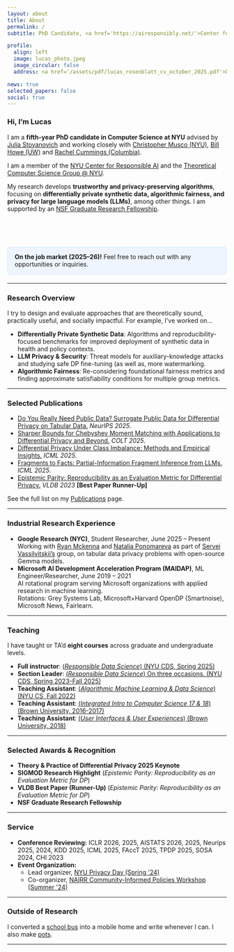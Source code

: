 ```yaml
---
layout: about
title: About
permalink: /
subtitle: PhD Candidate, <a href='https://airesponsibly.net/'>Center for Responsible AI @NYU</a>.

profile:
  align: left
  image: lucas_photo.jpeg
  image_circular: false
  address: <a href='/assets/pdf/lucas_rosenblatt_cv_october_2025.pdf'>Download CV</a> <br> <code>lucas.rosenblatt [at] nyu.edu</code> <br>

news: true
selected_papers: false
social: true
---
```


### Hi, I’m Lucas

I am a **fifth-year PhD candidate in Computer Science at NYU** advised by [Julia Stoyanovich](https://stoyanovich.org/) and working closely with [Christopher Musco (NYU)](https://www.chrismusco.com/), [Bill Howe (UW)](https://faculty.washington.edu/billhowe/) and [Rachel Cummings (Columbia)](https://rachelcummings.com/).

I am a member of the [NYU Center for Responsible AI](https://airesponsibly.net/) and the [Theoretical Computer Science Group @ NYU](https://cs.nyu.edu/theory-group/index.html). 

My research develops **trustworthy and privacy-preserving algorithms**, focusing on **differentially private synthetic data, algorithmic fairness, and privacy for large language models (LLMs)**, among other things. I am supported by an [NSF Graduate Research Fellowship](https://www.nsfgrfp.org/).

<br><br><br>
<!-- Job-market callout -->
<div role="note" class="alert alert-primary" style="background:#eef5ff;border:1px solid #cfe2ff;padding:0.85rem 1rem;border-radius:0.375rem;margin:0.75rem 0 1.25rem 0;">
  <strong>On the job market (2025–26)!</strong> Feel free to reach out with any opportunities or inquiries.
</div>

---

### Research Overview

I try to design and evaluate approaches that are theoretically sound, practically useful, and socially impactful. For example, I've worked on...

- **Differentially Private Synthetic Data**: Algorithms and reproducibility-focused benchmarks for improved deployment of synthetic data in health and policy contexts.
- **LLM Privacy & Security**: Threat models for auxiliary-knowledge attacks and studying safe DP fine-tuning (as well as, more watermarking.
- **Algorithmic Fairness**: Re-considering foundational fairness metrics and finding approximate satisfiability conditions for multiple group metrics.

---

### Selected Publications

- [Do You Really Need Public Data? Surrogate Public Data for Differential Privacy on Tabular Data.](https://arxiv.org/pdf/2504.14368?) *NeurIPS 2025*.
- [Sharper Bounds for Chebyshev Moment Matching with Applications to Differential Privacy and Beyond.](https://raw.githubusercontent.com/mlresearch/v291/main/assets/musco25a/musco25a.pdf) *COLT 2025*.
- [Differential Privacy Under Class Imbalance: Methods and Empirical Insights.](https://arxiv.org/pdf/2411.05733?) *ICML 2025*.
- [Fragments to Facts: Partial-Information Fragment Inference from LLMs.](https://arxiv.org/pdf/2505.13819) *ICML 2025*.
- [Epistemic Parity: Reproducibility as an Evaluation Metric for Differential Privacy.](https://dl.acm.org/doi/pdf/10.1145/3665252.3665267) *VLDB 2023* **[Best Paper Runner-Up]**

See the full list on my [Publications](/publications) page.

---

<!-- Google Research June 2025 – Present
Student Researcher — New York City, NY
• Working with Ryan Mckenna and Natalia Ponomareva as part of Servei Vassilvitskii’s group, on tabular
data privacy problems with open-source Gemma models.
Microsoft AI Development Acceleration Program (MAIDAP) June 2019 – 2021
ML Engineer/Researcher — Cambridge, MA
• AI rotational program serving Microsoft organizations with applied research in machine learning.
• Rotations: Grey Systems Lab, Microsoft+Harvard OpenDP (Smartnoise), Microsoft News, Fairlearn. -->

### Industrial Research Experience

- **Google Research (NYC)**, Student Researcher, June 2025 – Present  
  Working with [Ryan Mckenna](https://scholar.google.com/citations?user=qv5vhKEAAAAJ&hl=en) and [Natalia Ponomareva](https://scholar.google.com/citations?user=eIdQR5oAAAAJ&hl=en) as part of [Servei Vassilvitskii’s](https://theory.stanford.edu/~sergei/) group, on tabular data privacy problems with open-source Gemma models.
- **Microsoft AI Development Acceleration Program (MAIDAP)**, ML Engineer/Researcher, June 2019 – 2021  
  AI rotational program serving Microsoft organizations with applied research in machine learning.  
  Rotations: Grey Systems Lab, Microsoft+Harvard OpenDP (Smartnoise), Microsoft News, Fairlearn.

---

### Teaching

I have taught or TA’d **eight courses** across graduate and undergraduate levels.

- **Full instructor**: [(*Responsible Data Science*) (NYU CDS, Spring 2025)](https://dataresponsibly.github.io/rds25/)
- **Section Leader**: [(*Responsible Data Science*) On three occasions. (NYU CDS, Spring 2023-Fall 2025)](https://dataresponsibly.github.io/rds24/)
- **Teaching Assistant**: [(*Algorithmic Machine Learning & Data Science*) (NYU CS, Fall 2022)](https://www.chrismusco.com/amlds2022/)
- **Teaching Assistant**: [(*Integrated Intro to Computer Science 17 & 18*) (Brown University, 2016-2017)](https://cs.brown.edu/courses/info/csci0170/)
- **Teaching Assistant**: [(*User Interfaces & User Experiences*) (Brown University, 2018)](https://cs.brown.edu/courses/csci1300/)

---

### Selected Awards & Recognition

- **Theory & Practice of Differential Privacy 2025 Keynote**
- **SIGMOD Research Highlight** (*Epistemic Parity: Reproducibility as an Evaluation Metric for DP*)
- **VLDB Best Paper (Runner-Up)** (*Epistemic Parity: Reproducibility as an Evaluation Metric for DP*)
- **NSF Graduate Research Fellowship**

---

### Service

- **Conference Reviewing:** ICLR 2026, 2025, AISTATS 2026, 2025, Neurips 2025, 2024, KDD 2025, ICML 2025, FAccT 2025, TPDP 2025, SOSA 2024, CHI 2023
- **Event Organization:**  
  - Lead organizer, [NYU Privacy Day (Spring '24)](https://airesponsibly.net/privacy_day/)  
  - Co-organizer, [NAIRR Community-Informed Policies Workshop (Summer '24)](https://airesponsibly.net/nairr_2024/)

---

### Outside of Research

I converted a [school bus](blog/2021/bus/) into a mobile home and write whenever I can. I also make [pots]().

---

<!-- ---
layout: about
title: About
permalink: /
subtitle: PhD Candidate, <a href='https://airesponsibly.net/'>Center for Responsible AI @NYU</a>.

profile:
  align: left
  image: lucas_photo.jpeg
  image_circular: false # crops the image to make it circular
  address: <a href='/assets/pdf/lucas_rosenblatt_cv_may_2025.pdf'>Link to CV</a>

news: true  # includes a list of news items
selected_papers: true # includes a list of papers marked as "selected={true}"
social: true  # includes social icons at the bottom of the page
---

I am a fourth year PhD candidate at NYU where I am advised by [Julia Stoyanovich](https://stoyanovich.org/) and work closely with [Christoper Musco](https://www.chrismusco.com/). At NYU, I am affiliated with the [NYU Center for Responsible AI](https://airesponsibly.net/) and the [Theoretical Computer Science @ NYU Group](https://cs.nyu.edu/theory-group/index.html). I work closely with [Bill Howe (of UW)](https://faculty.washington.edu/billhowe/) and with the [Volitional AI Lab](https://billhowelab.github.io/) (also at UW). I also work with [Rachel Cummings (of Columbia)](https://rachelcummings.com/) and her group. I am grateful to be supported by a [NSF Graduate Research Fellowship](https://www.nsfgrfp.org/).

Broadly, my work aims to answer open questions on data privacy, algorithmic fairness, climate, AI with social impact, and LLMs, all with an eye towards doing social good. 

I was formerly a member of the [Microsoft AI rotational program](https://www.microsoftnewengland.com/maidap/), working out of the New England Research and Development lab (and remotely during COVID!). In 2019 I graduated from Brown University, where I wrote a thesis about AI and self-data collection. 

I happen to own a [school bus](blog/2021/bus/) that I've spent a lot of time [converting into a mobile home]() and finding a permanent home for it in rural Vermont. If you like, I'll give you some great [reasons to buy a bus](), and arguably some better [reasons not to](). I also make [movies]() and write as much as I can.

#### Service
Reviewer:  Neurips 2025, 2024, KDD 2025, ICML 2025, FAccT 2025, ICLR 2025, AISTATS 2025, TPDP 2025, SOSA 2024, CHI 2023 -->